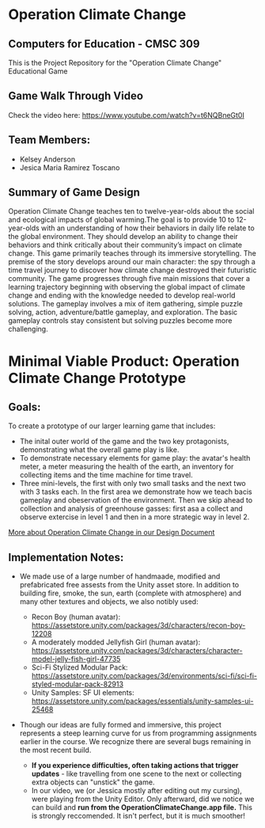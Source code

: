 # Operation Climate Change
## Computers for Education - CMSC 309

This is the Project Repository for the "Operation Climate Change" Educational Game

## Game Walk Through Video
Check the video here: https://www.youtube.com/watch?v=t6NQBneGt0I

## Team Members:
* Kelsey Anderson
* Jesica Maria Ramirez Toscano


## Summary of Game Design
Operation Climate Change teaches ten to twelve-year-olds about the social and ecological impacts of global warming.The goal is to provide 10 to 12-year-olds with an understanding of how their behaviors in daily life relate to the global environment. They should develop an ability to change their behaviors and think critically about their community’s impact on climate change.
This game primarily teaches through its immersive storytelling. The premise of the story develops around our main character: the spy through a time travel journey to discover how climate change destroyed their futuristic community.
The game progresses through five main missions that cover a learning trajectory beginning with observing the global impact of climate change and ending with the knowledge needed to develop real-world solutions. The gameplay involves a mix of item gathering, simple puzzle solving, action, adventure/battle gameplay, and exploration. The basic gameplay controls stay consistent but solving puzzles become more challenging.

# Minimal Viable Product: Operation Climate Change Prototype

## Goals:

To create a prototype of our larger learning game that includes:
* The inital outer world of the game and the two key protagonists, demonstrating what the overall game play is like.
* To demonstrate necessary elements for game play: the avatar's health meter, a meter measuring the health of the earth, an inventory for collecting items and the time machine for time travel.
* Three mini-levels, the first with only two small tasks and the next two with 3 tasks each. In the first area we demonstrate how we teach bacis gameplay and obeservation of the environment. Then we skip ahead to collection and analysis of greenhouse gasses: first asa a collect and observe extercise in level 1 and then in a more strategic way in level 2. 

[More about Operation Climate Change in our Design Document](https://docs.google.com/document/d/1bxPlXV5h-YF9qtpm7M03NBO5vmX3dTx_DN4FrFbyHsM/edit?usp=sharing)

## Implementation Notes:

* We made use of a large number of handmaade, modified and prefabricated free assests from the Unity asset store. In addition to building fire, smoke, the sun, earth (complete with atmosphere) and many other textures and objects, we also notibly used:
  * Recon Boy (human avatar): https://assetstore.unity.com/packages/3d/characters/recon-boy-12208
  * A moderately modded Jellyfish Girl (human avatar): https://assetstore.unity.com/packages/3d/characters/character-model-jelly-fish-girl-47735
  * Sci-Fi Stylized Modular Pack: https://assetstore.unity.com/packages/3d/environments/sci-fi/sci-fi-styled-modular-pack-82913
  * Unity Samples: SF UI elements: https://assetstore.unity.com/packages/essentials/unity-samples-ui-25468

* Though our ideas are fully formed and immersive, this project represents a steep learning curve for us from programming assignments earlier in the course. We recognize there are several bugs remaining in the most recent build. 
  * **If you experience difficulties, often taking actions that trigger updates** - like travelling from one scene to the next or collecting extra objects can "unstick" the game.
  * In our video, we (or Jessica mostly after editing out my cursing), were playing from the Unity Editor. Only afterward, did we notice we can build and **run from the OperationClimateChange.app file.** This is strongly reccomended. It isn't perfect, but it is much smoother!
